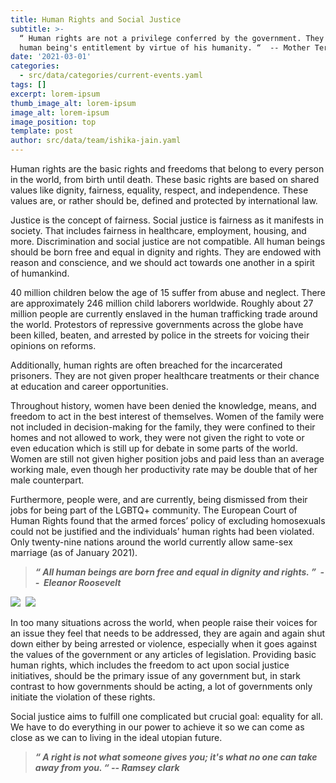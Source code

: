 ```yaml
---
title: Human Rights and Social Justice
subtitle: >-
  “ Human rights are not a privilege conferred by the government. They are every
  human being's entitlement by virtue of his humanity. “  -- Mother Teresa 
date: '2021-03-01'
categories:
  - src/data/categories/current-events.yaml
tags: []
excerpt: lorem-ipsum
thumb_image_alt: lorem-ipsum
image_alt: lorem-ipsum
image_position: top
template: post
author: src/data/team/ishika-jain.yaml
---
```

Human rights are the basic rights and freedoms that belong to every person in the world, from birth until death. These basic rights are based on shared values like dignity, fairness, equality, respect, and independence. These values are, or rather should be, defined and protected by international law.


Justice is the concept of fairness. Social justice is fairness as it manifests in society. That includes fairness in healthcare, employment, housing, and more. Discrimination and social justice are not compatible. All human beings should be born free and equal in dignity and rights. They are endowed with reason and conscience, and we should act towards one another in a spirit of humankind. 

40 million children below the age of 15 suffer from abuse and neglect. There are approximately 246 million child laborers worldwide. Roughly about 27 million people are currently enslaved in the human trafficking trade around the world. Protestors of repressive governments across the globe have been killed, beaten, and arrested by police in the streets for voicing their opinions on reforms. 

Additionally, human rights are often breached for the incarcerated prisoners. They are not given proper healthcare treatments or their chance at education and career opportunities. 

Throughout history, women have been denied the knowledge, means, and freedom to act in the best interest of themselves. Women of the family were not included in decision-making for the family, they were confined to their homes and not allowed to work, they were not given the right to vote or even education which is still up for debate in some parts of the world. Women are still not given higher position jobs and paid less than an average working male, even though her productivity rate may be double that of her male counterpart. 

Furthermore, people were, and are currently, being dismissed from their jobs for being part of the LGBTQ+ community. The European Court of Human Rights found that the armed forces’ policy of excluding homosexuals could not be justified and the individuals’ human rights had been violated. Only twenty-nine nations around the world currently allow same-sex marriage (as of January 2021).

> ***“ All human beings are born free and equal in dignity and rights. ”  --  Eleanor Roosevelt***

![](https://lh3.googleusercontent.com/xpwe8Udqb3314tFZYGbIwn5OnE1oOdbbbt1QQenMWfY3HHuxjOLVvlL0NPtxEjsVwr_G4ZNBhXUP6yr4qXbvsNsN3Zydjq\_37\_EEZRXBM9lJh4wjdVzaUBCAX-yOuDBLCfRib\_6p)  ![](https://lh5.googleusercontent.com/nFNbRHC35-SVL0eZHr9XBFuCBJ5Rg_wsi0DAY62jjjbr3ICd3WyAgZ8b5eTtzHeOSr5z\_3qjC7NO3euU8mTst-uGzrdONle2b4AXHGVizClkt-17EyrZJk4Ae8St8pEkvmn68Y1n)

In too many situations across the world, when people raise their voices for an issue they feel that needs to be addressed, they are again and again shut down either by being arrested or violence, especially when it goes against the values of the government or any articles of legislation. Providing basic human rights, which includes the freedom to act upon social justice initiatives, should be the primary issue of any government but, in stark contrast to how governments should be acting, a lot of governments only initiate the violation of these rights.

Social justice aims to fulfill one complicated but crucial goal: equality for all. We have to do everything in our power to achieve it so we can come as close as we can to living in the ideal utopian future. 

> ***“ A right is not what someone gives you; it's what no one can take away from you. “ -- Ramsey clark***
